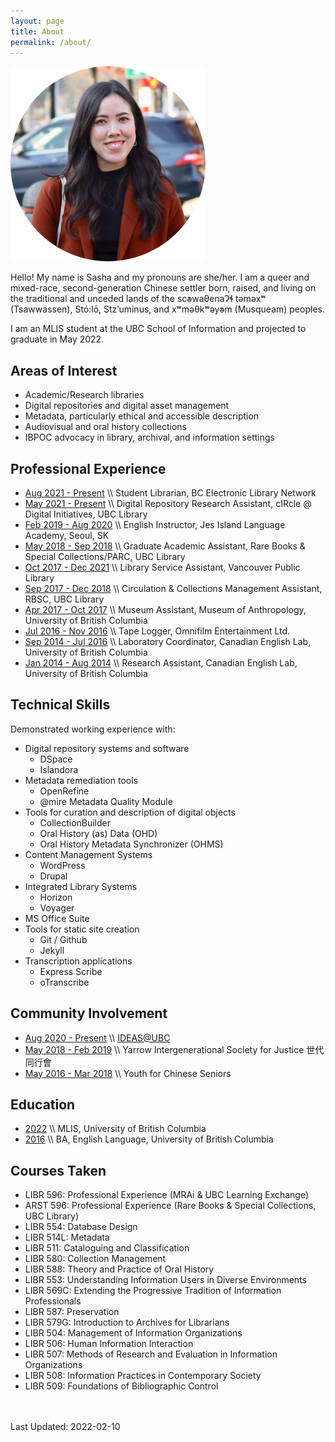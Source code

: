 ```yaml
---
layout: page
title: About
permalink: /about/
---
```


![](https://github.com/sashacsy/sashacsy.github.io/blob/master/files/SashaGaylie-modified.png?raw=true)

Hello! My name is Sasha and my pronouns are she/her.
I am a queer and mixed-race, second-generation Chinese settler born, raised, and living on the traditional and unceded lands of the sc̓əwaθenaɁɬ təməxʷ (Tsawwassen), Stó:lō, Stz’uminus, and xʷməθkʷəy̓əm (Musqueam) peoples.

I am an MLIS student at the UBC School of Information and projected to graduate in May 2022.

## Areas of Interest
* Academic/Research libraries
* Digital repositories and digital asset management
* Metadata, particularly ethical and accessible description
* Audiovisual and oral history collections
* IBPOC advocacy in library, archival, and information settings

## Professional Experience
* [Aug 2021 - Present](#)  \\\ Student Librarian, BC Electronic Library Network
* [May 2021 - Present](#)  \\\ Digital Repository Research Assistant, cIRcle @ Digital Initiatives, UBC Library
* [Feb 2019 - Aug 2020](#) \\\ English Instructor, Jes Island Language Academy, Seoul, SK
* [May 2018 - Sep 2018](#) \\\ Graduate Academic Assistant, Rare Books & Special Collections/PARC, UBC Library
* [Oct 2017 - Dec 2021](#) \\\ Library Service Assistant, Vancouver Public Library
* [Sep 2017 - Dec 2018](#) \\\ Circulation & Collections Management Assistant, RBSC, UBC Library
* [Apr 2017 - Oct 2017](#) \\\ Museum Assistant, Museum of Anthropology, University of British Columbia
* [Jul 2016 - Nov 2016](#) \\\ Tape Logger, Omnifilm Entertainment Ltd.
* [Sep 2014 - Jul 2016](#) \\\ Laboratory Coordinator, Canadian English Lab, University of British Columbia
* [Jan 2014 - Aug 2014](#) \\\ Research Assistant, Canadian English Lab, University of British Columbia

## Technical Skills
Demonstrated working experience with:
* Digital repository systems and software
    * DSpace
    * Islandora
* Metadata remediation tools
    * OpenRefine
    * @mire Metadata Quality Module
* Tools for curation and description of digital objects
    * CollectionBuilder
    * Oral History (as) Data (OHD)
    * Oral History Metadata Synchronizer (OHMS)
* Content Management Systems
    * WordPress
    * Drupal
* Integrated Library Systems
    * Horizon
    * Voyager
* MS Office Suite
* Tools for static site creation
    * Git / Github
    * Jekyll
* Transcription applications
    * Express Scribe
    * oTranscribe

## Community Involvement
* [Aug 2020 - Present](#)  \\\ <a href="https://ubcideas.wordpress.com/">IDEAS@UBC</a>
* [May 2018 - Feb 2019](#) \\\ Yarrow Intergenerational Society for Justice 世代同⾏會
* [May 2016 - Mar 2018](#) \\\ Youth for Chinese Seniors


## Education
* [2022](#) \\\ MLIS, University of British Columbia
* [2016](#) \\\ BA, English Language, University of British Columbia

## Courses Taken
* LIBR 596: Professional Experience (MRAi & UBC Learning Exchange)
* ARST 596: Professional Experience (Rare Books & Special Collections, UBC Library)
* LIBR 554: Database Design
* LIBR 514L: Metadata
* LIBR 511: Cataloguing and Classification
* LIBR 580: Collection Management
* LIBR 588: Theory and Practice of Oral History
* LIBR 553: Understanding Information Users in Diverse Environments
* LIBR 569C: Extending the Progressive Tradition of Information Professionals
* LIBR 587: Preservation
* LIBR 579G: Introduction to Archives for Librarians
* LIBR 504: Management of Information Organizations
* LIBR 506: Human Information Interaction
* LIBR 507: Methods of Research and Evaluation in Information Organizations
* LIBR 508: Information Practices in Contemporary Society
* LIBR 509: Foundations of Bibliographic Control


<br><br>
Last Updated: 2022-02-10
